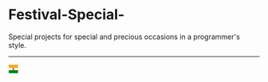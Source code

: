 # Festival-Special-
Special projects for special and precious occasions in a programmer's style.
<hr>
<div>
<img src="independence project.png" alt="independence" style="width:20px; height:20px"></img>

</div>


  
